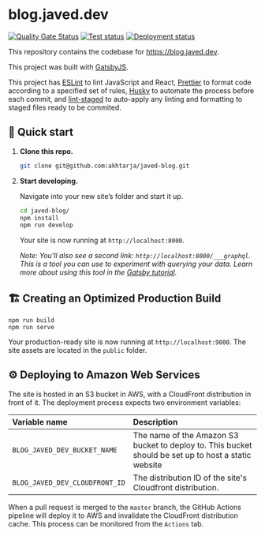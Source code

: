 # blog.javed.dev

[![Quality Gate Status](https://sonarcloud.io/api/project_badges/measure?project=akhtarja_javed-blog&metric=alert_status)](https://sonarcloud.io/dashboard?id=akhtarja_javed-blog)
[![Test status](https://github.com/akhtarja/javed-blog/workflows/test/badge.svg)](https://github.com/akhtarja/javed-blog/actions)
[![Deployment status](https://github.com/akhtarja/javed-blog/workflows/gatsby-deploy/badge.svg)](https://github.com/akhtarja/javed-blog/actions)

This repository contains the codebase for https://blog.javed.dev.

This project was built with [GatsbyJS](https://www.gatsbyjs.org/).

This project has [ESLint](https://eslint.org/) to lint JavaScript and React, [Prettier](https://prettier.io/) to format code according to a specified set of rules, [Husky](https://github.com/typicode/husky) to automate the process before each commit, and [lint-staged](https://github.com/okonet/lint-staged) to auto-apply any linting and formatting to staged files ready to be commited.

## 🚀 Quick start

1.  **Clone this repo.**

    ```sh
    git clone git@github.com:akhtarja/javed-blog.git
    ```

1.  **Start developing.**

    Navigate into your new site’s folder and start it up.

    ```sh
    cd javed-blog/
    npm install
    npm run develop
    ```

    Your site is now running at `http://localhost:8000`.

    _Note: You'll also see a second link: _`http://localhost:8000/___graphql`_. This is a tool you can use to experiment with querying your data. Learn more about using this tool in the [Gatsby tutorial](https://www.gatsbyjs.org/tutorial/part-five/#introducing-graphiql)._

## 🏗 Creating an Optimized Production Build

```
npm run build
npm run serve
```

Your production-ready site is now running at `http://localhost:9000`. The site assets are located in the `public` folder.

## ⚙️ Deploying to Amazon Web Services

The site is hosted in an S3 bucket in AWS, with a CloudFront distribution in front of it. The deployment process expects two environment variables:

| Variable name                  | Description                                                                                          |
| :----------------------------- | :--------------------------------------------------------------------------------------------------- |
| `BLOG_JAVED_DEV_BUCKET_NAME`   | The name of the Amazon S3 bucket to deploy to. This bucket should be set up to host a static website |
| `BLOG_JAVED_DEV_CLOUDFRONT_ID` | The distribution ID of the site's Cloudfront distribution.                                           |

When a pull request is merged to the `master` branch, the GitHub Actions pipeline will deploy it to AWS and invalidate the CloudFront distribution cache. This process can be monitored from the `Actions` tab.
